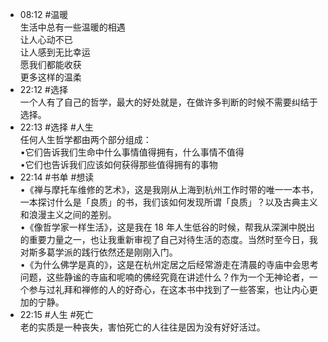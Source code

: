 
- 08:12 #温暖<br>生活中总有一些温暖的相遇<br>让人心动不已<br>让人感到无比幸运<br>愿我们都能收获<br>更多这样的温柔
- 22:12 #选择<br>一个人有了自己的哲学，最大的好处就是，在做许多判断的时候不需要纠结于选择。 
- 22:13 #选择 #人生<br>任何人生哲学都由两个部分组成：<br>•它们告诉我们生命中什么事情值得拥有，什么事情不值得<br>•它们也告诉我们应该如何获得那些值得拥有的事物
- 22:14 #书单 #想读<br>•《禅与摩托车维修的艺术》，这是我刚从上海到杭州工作时带的唯一一本书，一本探讨什么是「良质」的书，我们该如何发现所谓「良质」？以及古典主义和浪漫主义之间的差别。<br>•《像哲学家一样生活》，这是我在 18 年人生低谷的时候，帮我从深渊中脱出的重要力量之一，也让我重新审视了自己对待生活的态度。当然时至今日，我对斯多葛学派的践行依然还是刚刚入门。<br>•《为什么佛学是真的》，这是在杭州定居之后经常游走在清晨的寺庙中会思考问题，这些静谧的寺庙和呢喃的佛经究竟在讲述什么？作为一个无神论者，一个参与过礼拜和禅修的人的好奇心，在这本书中找到了一些答案，也让内心更加的宁静。
- 22:15 #人生 #死亡<br>老的实质是一种丧失，害怕死亡的人往往是因为没有好好活过。